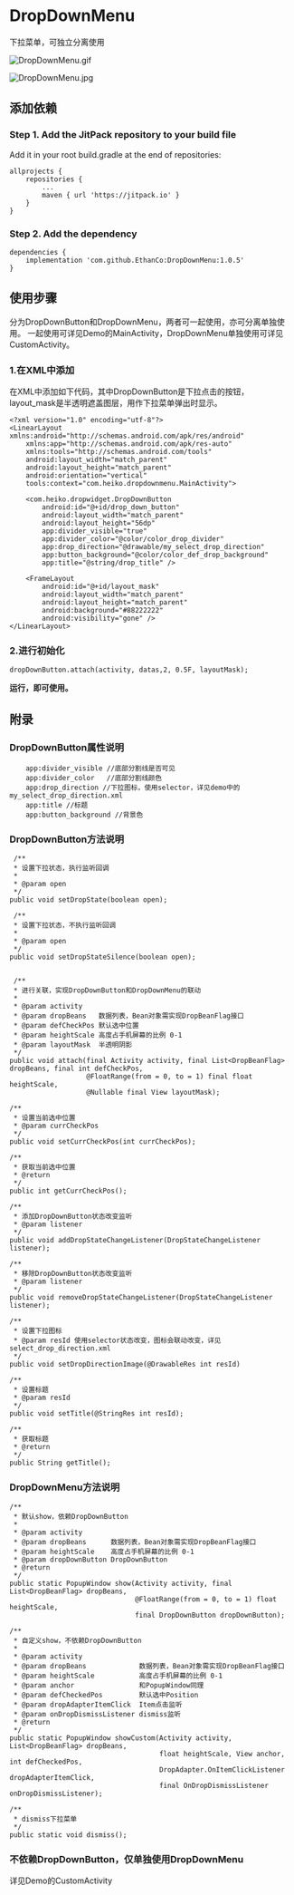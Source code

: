# DropDownMenu
下拉菜单，可独立分离使用

![DropDownMenu.gif](http://oqk78xit2.bkt.clouddn.com/DropDownMenu.gif)  

![DropDownMenu.jpg](http://oqk78xit2.bkt.clouddn.com/DropDownMenu_mini.jpg)  

## 添加依赖
### Step 1. Add the JitPack repository to your build file
Add it in your root build.gradle at the end of repositories:  

	allprojects {
		repositories {
			...
			maven { url 'https://jitpack.io' }
		}
	}  

### Step 2. Add the dependency  

	dependencies {
        implementation 'com.github.EthanCo:DropDownMenu:1.0.5'
	}  

## 使用步骤
分为DropDownButton和DropDownMenu，两者可一起使用，亦可分离单独使用。
一起使用可详见Demo的MainActivity，DropDownMenu单独使用可详见CustomActivity。  

### 1.在XML中添加
在XML中添加如下代码，其中DropDownButton是下拉点击的按钮，layout_mask是半透明遮盖图层，用作下拉菜单弹出时显示。

	<?xml version="1.0" encoding="utf-8"?>
	<LinearLayout xmlns:android="http://schemas.android.com/apk/res/android"
	    xmlns:app="http://schemas.android.com/apk/res-auto"
	    xmlns:tools="http://schemas.android.com/tools"
	    android:layout_width="match_parent"
	    android:layout_height="match_parent"
	    android:orientation="vertical"
	    tools:context="com.heiko.dropdownmenu.MainActivity">
	
	    <com.heiko.dropwidget.DropDownButton
	        android:id="@+id/drop_down_button"
	        android:layout_width="match_parent"
	        android:layout_height="56dp"
	        app:divider_visible="true"
			app:divider_color="@color/color_drop_divider"
	        app:drop_direction="@drawable/my_select_drop_direction"
			app:button_background="@color/color_def_drop_background"
	        app:title="@string/drop_title" />
	
	    <FrameLayout
	        android:id="@+id/layout_mask"
	        android:layout_width="match_parent"
	        android:layout_height="match_parent"
	        android:background="#88222222"
	        android:visibility="gone" />
	</LinearLayout>  

### 2.进行初始化  
	
	dropDownButton.attach(activity, datas,2, 0.5F, layoutMask);  

**运行，即可使用。**  

## 附录

### DropDownButton属性说明  
		app:divider_visible //底部分割线是否可见
		app:divider_color   //底部分割线颜色
		app:drop_direction //下拉图标，使用selector，详见demo中的my_select_drop_direction.xml
 		app:title //标题  
		app:button_background //背景色

### DropDownButton方法说明  

	 /**
     * 设置下拉状态，执行监听回调
     *
     * @param open
     */
    public void setDropState(boolean open);

	 /**
     * 设置下拉状态，不执行监听回调
     *
     * @param open
     */
    public void setDropStateSilence(boolean open);


	 /**
     * 进行关联，实现DropDownButton和DropDownMenu的联动
     *
     * @param activity
     * @param dropBeans   数据列表，Bean对象需实现DropBeanFlag接口
     * @param defCheckPos 默认选中位置
     * @param heightScale 高度占手机屏幕的比例 0-1
     * @param layoutMask  半透明阴影
     */
    public void attach(final Activity activity, final List<DropBeanFlag> dropBeans, final int defCheckPos,
                       @FloatRange(from = 0, to = 1) final float heightScale,
                       @Nullable final View layoutMask);  

	/**
     * 设置当前选中位置
     * @param currCheckPos
     */
    public void setCurrCheckPos(int currCheckPos);

	/**
     * 获取当前选中位置
     * @return
     */
    public int getCurrCheckPos();

	/**
     * 添加DropDownButton状态改变监听
     * @param listener
     */
    public void addDropStateChangeListener(DropStateChangeListener listener);

	/**
     * 移除DropDownButton状态改变监听
     * @param listener
     */
    public void removeDropStateChangeListener(DropStateChangeListener listener);

    /**
     * 设置下拉图标
     * @param resId 使用selector状态改变，图标会联动改变，详见select_drop_direction.xml
     */
    public void setDropDirectionImage(@DrawableRes int resId)

    /**
     * 设置标题
     * @param resId
     */
    public void setTitle(@StringRes int resId);

	/**
     * 获取标题
     * @return
     */
    public String getTitle();  

### DropDownMenu方法说明

	/**
     * 默认show，依赖DropDownButton
     *
     * @param activity
     * @param dropBeans      数据列表，Bean对象需实现DropBeanFlag接口
     * @param heightScale    高度占手机屏幕的比例 0-1
     * @param dropDownButton DropDownButton
     * @return
     */
    public static PopupWindow show(Activity activity, final List<DropBeanFlag> dropBeans,
                                   @FloatRange(from = 0, to = 1) float heightScale,
                                   final DropDownButton dropDownButton);

	/**
     * 自定义show，不依赖DropDownButton
     *
     * @param activity
     * @param dropBeans             数据列表，Bean对象需实现DropBeanFlag接口
     * @param heightScale           高度占手机屏幕的比例 0-1
     * @param anchor                和PopupWindow同理
     * @param defCheckedPos         默认选中Position
     * @param dropAdapterItemClick  Item点击监听
     * @param onDropDismissListener dismiss监听
     * @return
     */
    public static PopupWindow showCustom(Activity activity, List<DropBeanFlag> dropBeans,
                                         float heightScale, View anchor, int defCheckedPos,
                                         DropAdapter.OnItemClickListener dropAdapterItemClick,
                                         final OnDropDismissListener onDropDismissListener);

	/**
     * dismiss下拉菜单
     */
    public static void dismiss();


### 不依赖DropDownButton，仅单独使用DropDownMenu
详见Demo的CustomActivity

	